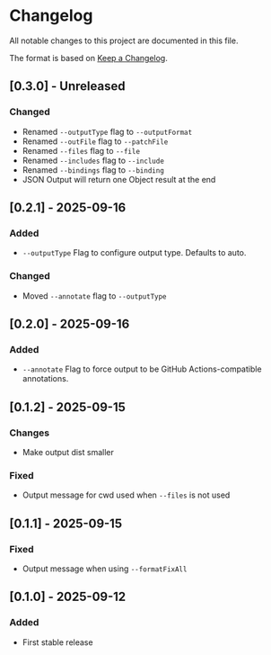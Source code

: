 # Changelog

All notable changes to this project are documented in this file.

The format is based on [Keep a Changelog](https://keepachangelog.com/en/1.0.0/).

## [0.3.0] - Unreleased

### Changed

- Renamed `--outputType` flag to `--outputFormat`
- Renamed `--outFile` flag to `--patchFile`
- Renamed `--files` flag to `--file`
- Renamed `--includes` flag to `--include`
- Renamed `--bindings` flag to `--binding`
- JSON Output will return one Object result at the end

## [0.2.1] - 2025-09-16

### Added

- `--outputType` Flag to configure output type. Defaults to auto.

### Changed

- Moved `--annotate` flag to `--outputType`

## [0.2.0] - 2025-09-16

### Added

- `--annotate` Flag to force output to be GitHub Actions-compatible annotations.

## [0.1.2] - 2025-09-15

### Changes

- Make output dist smaller

### Fixed

- Output message for cwd used when `--files` is not used

## [0.1.1] - 2025-09-15

### Fixed

- Output message when using `--formatFixAll`

## [0.1.0] - 2025-09-12

### Added

- First stable release
